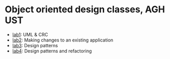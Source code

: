 # Object oriented design classes, AGH UST

* [lab1](./lab1): UML & CRC
* [lab2](./lab2): Making changes to an existing application
* [lab3](./lab3): Design patterns
* [lab4](./lab4): Design patterns and refactoring
